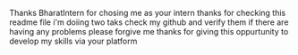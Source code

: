 Thanks BharatIntern for chosing me as your intern thanks for checking this readme file 
i'm doiing two taks check my github and verify them
if there are having any problems please forgive me 
thanks for giving this oppurtunity to develop my skills via your platform
